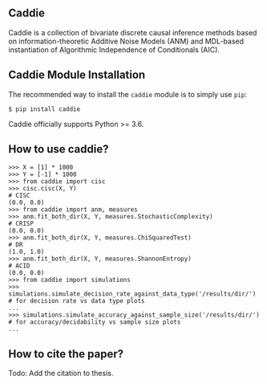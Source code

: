 Caddie
-------

Caddie is a collection of bivariate discrete causal inference methods based on information-theoretic Additive Noise Models (ANM) and MDL-based instantiation of Algorithmic Independence of Conditionals (AIC).

Caddie Module Installation
----------------------------

The recommended way to install the `caddie` module is to simply use `pip`:

```console
$ pip install caddie
```
Caddie officially supports Python >= 3.6.

How to use caddie?
------------------
```pycon
>>> X = [1] * 1000
>>> Y = [-1] * 1000
>>> from caddie import cisc
>>> cisc.cisc(X, Y)                                                   # CISC
(0.0, 0.0)
>>> from caddie import anm, measures
>>> anm.fit_both_dir(X, Y, measures.StochasticComplexity)             # CRISP
(0.0, 0.0)
>>> anm.fit_both_dir(X, Y, measures.ChiSquaredTest)                   # DR
(1.0, 1.0)
>>> anm.fit_both_dir(X, Y, measures.ShannonEntropy)                   # ACID
(0.0, 0.0)
>>> from caddie import simulations
>>> simulations.simulate_decision_rate_against_data_type('/results/dir/') # for decision rate vs data type plots
...
>>> simulations.simulate_accuracy_against_sample_size('/results/dir/')    # for accuracy/decidability vs sample size plots
...
```

How to cite the paper?
----------------------
Todo: Add the citation to thesis.
